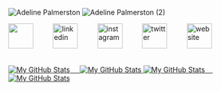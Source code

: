 ![Adeline Palmerston](https://user-images.githubusercontent.com/47665779/179788019-1c4666f1-b8cc-4762-9893-871c25c244ae.png#gh-light-mode-only)
![Adeline Palmerston (2)](https://user-images.githubusercontent.com/47665779/180092179-d839e1be-0903-4348-9058-f9ab3c7eee33.png#gh-dark-mode-only)

[<img src='https://user-images.githubusercontent.com/47665779/179792792-2c4e42a4-3d65-43f0-a703-b48a230bd225.png' height='50'>](https://github.com/TTarumar)&nbsp;&nbsp;&nbsp;&nbsp;&nbsp;&nbsp;&nbsp;&nbsp;&nbsp;&nbsp;[<img src='https://user-images.githubusercontent.com/47665779/179793734-308ff334-ca3b-4f33-afeb-fabb25305fb7.png' alt='linkedin' height='50'>](https://www.linkedin.com/in/batuhanyilmaz0/)&nbsp;&nbsp;&nbsp;&nbsp;&nbsp;&nbsp;&nbsp;&nbsp;&nbsp;&nbsp;[<img src='https://user-images.githubusercontent.com/47665779/179794366-3c113352-a791-4c57-a0b6-e5fe2b78c19e.png' alt='instagram' height='50'>](https://www.instagram.com/batuhan0yilmaz/)&nbsp;&nbsp;&nbsp;&nbsp;&nbsp;&nbsp;&nbsp;&nbsp;&nbsp;&nbsp;[<img src='https://user-images.githubusercontent.com/47665779/179794844-8ad10a33-07a2-491f-b21d-ede874063478.png' alt='twitter' height='50'>](https://twitter.com/BthnTrmr)&nbsp;&nbsp;&nbsp;&nbsp;&nbsp;&nbsp;&nbsp;&nbsp;&nbsp;&nbsp;[<img src='https://user-images.githubusercontent.com/47665779/179795161-c572c310-e976-48dc-9f0b-e8129c2fca73.png' alt='website' height='50'>](https://tepsi.info/)&nbsp;&nbsp;&nbsp;&nbsp;&nbsp;&nbsp;&nbsp;&nbsp;&nbsp;&nbsp;&nbsp;&nbsp;&nbsp;&nbsp;&nbsp;&nbsp;&nbsp;&nbsp;&nbsp;&nbsp;&nbsp;&nbsp;&nbsp;&nbsp;&nbsp;&nbsp;


<a href="https://github.com/TTarumar #gh-light-mode-only">
  <img src="https://github-readme-stats.vercel.app/api?username=TTarumar&title_color=1e5a66&text_color=059995&icon_color=1e5a66&bg_color=F5F5F5&show_icons=true&include_all_commits=true&count_private=true&hide_rank=false" alt="My GitHub Stats"/>
&nbsp;&nbsp;&nbsp;
 <img src="https://github-readme-stats.vercel.app/api/top-langs/?username=TTarumar&title_color=059995&text_color=059995&hide_border=true&bg_color=F5F5F5&layout=compact&card_width=280 (https://github.com/anuraghazra/github-readme-stats)" alt="My GitHub Stats" />
</a>


<a href="https://github.com/TTarumar #gh-dark-mode-only">
   <img src="https://github-readme-stats.vercel.app/api?username=TTarumar&text_color=059995&icon_color=1e5a66&hide_border=true&bg_color=161B22&title_color=059995&show_icons=true&include_all_commits=true&count_private=true&hide_rank=false" alt="My GitHub Stats"/>
&nbsp;&nbsp;&nbsp;
  <img src="https://github-readme-stats.vercel.app/api/top-langs/?username=TTarumar&title_color=059995&text_color=059995&hide_border=true&bg_color=161B22&layout=compact&card_width=280" alt="My GitHub Stats" />
</a>


